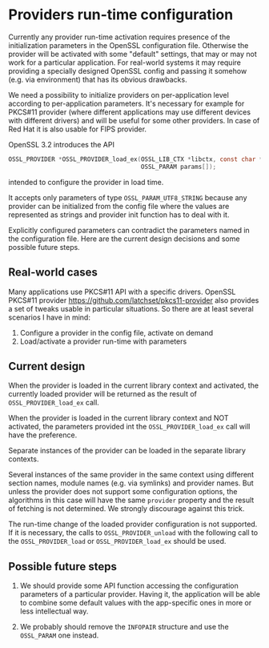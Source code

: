 Providers run-time configuration
================================

Currently any provider run-time activation requires presence of the
initialization parameters in the OpenSSL configuration file. Otherwise the
provider will be activated with some "default" settings, that may or may not
work for a particular application. For real-world systems it may require
providing a specially designed OpenSSL config and passing it somehow (e.g. via
environment) that has its obvious drawbacks.

We need a possibility to initialize providers on per-application level
according to per-application parameters. It's necessary for example for PKCS#11
provider (where different applications may use different devices with different
drivers) and will be useful for some other providers. In case of Red Hat it is
also usable for FIPS provider.

OpenSSL 3.2 introduces the API

```C
OSSL_PROVIDER *OSSL_PROVIDER_load_ex(OSSL_LIB_CTX *libctx, const char *name,
                                     OSSL_PARAM params[]);
```

intended to configure the provider in load time.

It accepts only parameters of type `OSSL_PARAM_UTF8_STRING` because any
provider can be initialized from the config file where the values are
represented as strings and provider init function has to deal with it.

Explicitly configured parameters can contradict the parameters named in the
configuration file. Here are the current design decisions and some possible
future steps.

Real-world cases
----------------

Many applications use PKCS#11 API with a specific drivers. OpenSSL PKCS#11
provider <https://github.com/latchset/pkcs11-provider> also provides a set of
tweaks usable in particular situations. So there are at least several scenarios
I have in mind:

1. Configure a provider in the config file, activate on demand
2. Load/activate a provider run-time with parameters

Current design
--------------

When the provider is loaded in the current library context and activated, the
currently loaded provider will be returned as the result of
`OSSL_PROVIDER_load_ex` call.

When the provider is loaded in the current library context and NOT activated,
the parameters provided int the `OSSL_PROVIDER_load_ex` call will have the
preference.

Separate instances of the provider can be loaded in the separate library
contexts.

Several instances of the same provider in the same context using different
section names, module names (e.g. via symlinks) and provider names. But unless
the provider does not support some configuration options, the algorithms in
this case will have the same `provider` property and the result of fetching is
not determined. We strongly discourage against this trick.

The run-time change of the loaded provider configuration is not supported. If
it is necessary, the calls to `OSSL_PROVIDER_unload` with the following call to
the `OSSL_PROVIDER_load` or `OSSL_PROVIDER_load_ex` should be used.

Possible future steps
---------------------

1. We should provide some API function accessing the configuration parameters
   of a particular provider. Having it, the application will be able to combine
   some default values with the app-specific ones in more or less intellectual
   way.

2. We probably should remove the `INFOPAIR` structure and use the `OSSL_PARAM`
   one instead.
